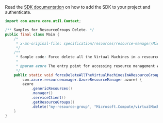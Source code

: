 Read the [SDK documentation](https://github.com/Azure/azure-sdk-for-java/blob/azure-resourcemanager_2.14.0/sdk/resourcemanager/azure-resourcemanager/README.md) on how to add the SDK to your project and authenticate.

```java
import com.azure.core.util.Context;

/** Samples for ResourceGroups Delete. */
public final class Main {
    /*
     * x-ms-original-file: specification/resources/resource-manager/Microsoft.Resources/stable/2021-01-01/examples/ForceDeleteVMsInResourceGroup.json
     */
    /**
     * Sample code: Force delete all the Virtual Machines in a resource group.
     *
     * @param azure The entry point for accessing resource management APIs in Azure.
     */
    public static void forceDeleteAllTheVirtualMachinesInAResourceGroup(
        com.azure.resourcemanager.AzureResourceManager azure) {
        azure
            .genericResources()
            .manager()
            .serviceClient()
            .getResourceGroups()
            .delete("my-resource-group", "Microsoft.Compute/virtualMachines", Context.NONE);
    }
}
```

